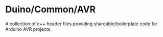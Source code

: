 # Duino/Common/AVR
A collection of c++ header files providing shareable/boilerplate code for Arduino AVR projects.

